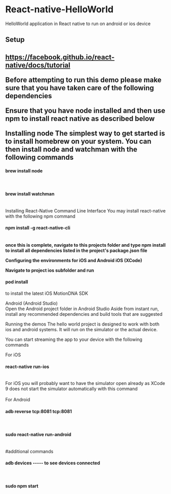 # React-native-HelloWorld
HelloWorld application in React native to run on android or ios device
<br>
<h2>Setup<h2>

https://facebook.github.io/react-native/docs/tutorial 

Before attempting to run this demo please make sure that you have taken care of the following dependencies<br>

Ensure that you have node installed and then use npm to install react native as described below<br>

Installing node The simplest way to get started is to install homebrew on your system. You can then install node and watchman with the following commands<br>

<h4>brew install node</h4><br>
<h4>brew install watchman</h4><br>
Installing React-Native Command Line Interface You may install react-native with the following npm command<br>

<h4>npm install -g react-native-cli <h4><br>
once this is complete, navigate to this projects folder and type npm install to install all dependencies listed in the project's package.json file<br>

Configuring the environments for iOS and Android iOS (XCode)<br>

Navigate to project ios subfolder and run<br>

<h4>pod install</h4> to install the latest iOS MotionDNA SDK<br>

Android (Android Studio)
<br>
Open the Android project folder in Android Studio Aside from instant run, install any recommended dependencies and build tools that are suggested<br>

Running the demos The hello world project is designed to work with both ios and android systems. It will run on the simulator or the actual device.<br>

You can start streaming the app to your device with the following commands<br>

For iOS<br>

<h4>react-native run-ios</h4> <br>
For iOS you will probably want to have the simulator open already as XCode 9 does not start the simulator automatically with this command<br>
<br>
For Android <br>

<h4>adb reverse tcp:8081 tcp:8081 </h4> <br>
<h4>sudo react-native run-android </h4> 
<br>
#additional commands <br>
<h4>adb devices ----- to see devices connected </h4> <br>
<h4>sudo npm start </h4> <br>
